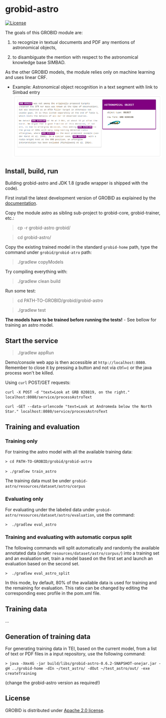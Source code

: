 # grobid-astro

[![License](http://img.shields.io/:license-apache-blue.svg)](http://www.apache.org/licenses/LICENSE-2.0.html)

The goals of this GROBID module are: 

1. to recognize in textual documents and PDF any mentions of astronomical objects,  

2. to disambiguate the mention with respect to the astronomical knowledge base SIMBAD. 

As the other GROBID models, the module relies only on machine learning and uses linear CRF. 

* Example: Astronomical object recognition in a text segment with link to Simbad entry
![grobid-astro](doc/screen01.png)

## Install, build, run

Building grobid-astro and JDK 1.8 (gradle wrapper is shipped with the code).  

First install the latest development version of GROBID as explained by the [documentation](http://grobid.readthedocs.org).

Copy the module astro as sibling sub-project to grobid-core, grobid-trainer, etc.:
> cp -r grobid-astro grobid/

> cd grobid-astro/

Copy the existing trained model in the standard `grobid-home` path, type the command under `grobid/grobid-atro` path:

> ./gradlew copyModels 

Try compiling everything with:

> ./gradlew clean build

Run some test: 
> cd PATH-TO-GROBID/grobid/grobid-astro

> ./gradlew test

**The models have to be trained before running the tests!** - See bellow for training an astro model. 

## Start the service

> ./gradlew appRun

Demo/console web app is then accessible at ```http://localhost:8080```. Remember to close it by pressing a button and not via ctrl+c or the java process won't be killed. 

Using ```curl``` POST/GET requests:


```
curl -X POST -d "text=Look at GRB 020819, on the right." localhost:8080/service/processAstroText
```

```
curl -GET --data-urlencode "text=Look at Andromeda below the North Star." localhost:8080/service/processAstroText
```

## Training and evaluation

### Training only

For training the astro model with all the available training data:

```
> cd PATH-TO-GROBID/grobid/grobid-astro

> ./gradlew train_astro
```

The training data must be under ```grobid-astro/resources/dataset/astro/corpus```

### Evaluating only

For evaluating under the labeled data under ```grobid-astro/resources/dataset/astro/evaluation```, use the command:

```
>  ./gradlew eval_astro
```

### Training and evaluating with automatic corpus split

The following commands will split automatically and randomly the available annotated data (under ```resources/dataset/astro/corpus/```) into a training set and an evaluation set, train a model based on the first set and launch an evaluation based on the second set. 

```
>  ./gradlew eval_astro_split
```

In this mode, by default, 80% of the available data is used for training and the remaining for evaluation. This ratio can be changed by editing the corresponding exec profile in the pom.xml file. 

## Training data
 
... 

## Generation of training data

For generating training data in TEI, based on the current model, from a list of text or PDF files in a input repository, use the following command: 

```
> java -Xmx4G -jar build/libs/grobid-astro-0.6.2-SNAPSHOT-onejar.jar -gH ../grobid-home -dIn ~/test_astro/ -dOut ~/test_astro/out/ -exe createTraining
```

(change the grobid-astro version as required!)


## License

GROBID is distributed under [Apache 2.0 license](http://www.apache.org/licenses/LICENSE-2.0). 